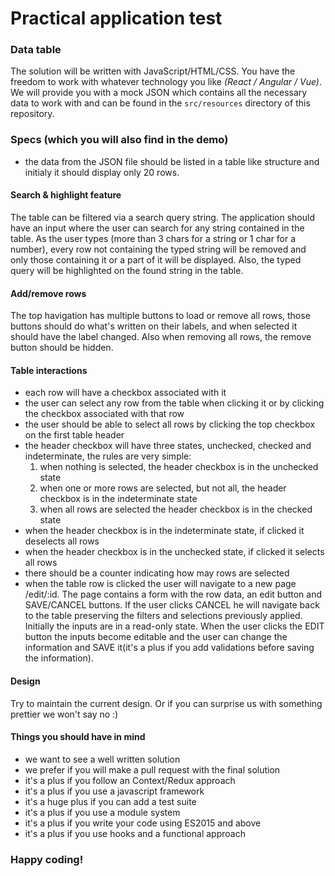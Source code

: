 # Practical application test

### Data table

The solution will be written with JavaScript/HTML/CSS. You have the freedom to work with whatever technology you like *(React / Angular / Vue)*. We will provide you with a mock JSON which contains all the necessary data to work with and can be found in the `src/resources` directory of this repository.

### Specs (which you will also find in the demo)

- the data from the JSON file should be listed in a table like structure and initialy it should display only 20 rows.

#### Search & highlight feature

The table can be filtered via a search query string. The application should have an input where the user
can search for any string contained in the table. As the user types (more than 3 chars for a string or 1 char for a number), every row not containing the typed string will be removed and only those containing it or a part of it will be displayed. Also, the typed query will be highlighted on the found string in the table.

#### Add/remove rows
The top havigation has multiple buttons to load or remove all rows, those buttons should do what's written on their labels, and when selected it should have the label changed. Also when removing all rows, the remove button should be hidden.

#### Table interactions

- each row will have a checkbox associated with it
- the user can select any row from the table when clicking it or by clicking the checkbox associated with that row
- the user should be able to select all rows by clicking the top checkbox on the first table header
- the header checkbox will have three states, unchecked, checked and indeterminate, the rules are very simple:
    1. when nothing is selected, the header checkbox is in the unchecked state
    2. when one or more rows are selected, but not all, the header checkbox is in the indeterminate state
    3. when all rows are selected the header checkbox is in the checked state
- when the header checkbox is in the indeterminate state, if clicked it deselects all rows
- when the header checkbox is in the unchecked state, if clicked it selects all rows
- there should be a counter indicating how may rows are selected
- when the table row is clicked the user will navigate to a new page /edit/:id. The page contains a form with the row data, an edit button and SAVE/CANCEL buttons. If the user clicks CANCEL he will navigate back to the table preserving the filters and selections previously applied. Initially the inputs are in a read-only state. When the user clicks the EDIT button the inputs become editable and the user can change the information and SAVE it(it's a plus if you add validations before saving the information). 


####  Design
Try to maintain the current design. Or if you can surprise us with something prettier we won't say no :)

#### Things you should have in mind

 - we want to see a well written solution
 - we prefer if you will make a pull request with the final solution
 - it's a plus if you follow an Context/Redux approach
 - it's a plus if you use a javascript framework
 - it's a huge plus if you can add a test suite
 - it's a plus if you use a module system
 - it's a plus if you write your code using ES2015 and above
 - it's a plus if you use hooks and a functional approach 

### Happy coding!

